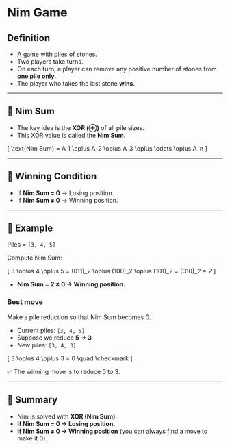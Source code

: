 # Nim Game

## Definition
- A game with piles of stones.  
- Two players take turns.  
- On each turn, a player can remove any positive number of stones from **one pile only**.  
- The player who takes the last stone **wins**.  

---

## 🔹 Nim Sum
- The key idea is the **XOR (⊕)** of all pile sizes.  
- This XOR value is called the **Nim Sum**.  

\[
\text{Nim Sum} = A_1 \oplus A_2 \oplus A_3 \oplus \cdots \oplus A_n
\]

---

## 🔹 Winning Condition
- If **Nim Sum = 0** → Losing position.  
- If **Nim Sum ≠ 0** → Winning position.  

---

## 🔹 Example
Piles = `[3, 4, 5]`  

Compute Nim Sum:  

\[
3 \oplus 4 \oplus 5 = (011)_2 \oplus (100)_2 \oplus (101)_2 = (010)_2 = 2
\]

- **Nim Sum = 2 ≠ 0 → Winning position.**

### Best move
Make a pile reduction so that Nim Sum becomes 0.  

- Current piles: `[3, 4, 5]`  
- Suppose we reduce **5 → 3**  
- New piles: `[3, 4, 3]`  

\[
3 \oplus 4 \oplus 3 = 0 \quad \checkmark
\]

✅ The winning move is to reduce 5 to 3.  

---

## 🔹 Summary
- Nim is solved with **XOR (Nim Sum)**.  
- **If Nim Sum = 0 → Losing position.**  
- **If Nim Sum ≠ 0 → Winning position** (you can always find a move to make it 0).  
